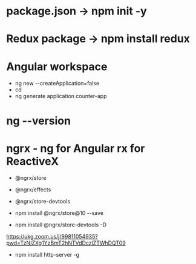 # package.json -> npm init -y

# Redux package -> npm install redux

# Angular workspace
- ng new <workspace-name> --createApplication=false
- cd <workspace-name>
- ng generate application counter-app

# ng --version

# ngrx - ng for Angular rx for ReactiveX
- @ngrx/store
- @ngrx/effects
- @ngrx/store-devtools

- npm install @ngrx/store@10 --save
- npm install @ngrx/store-devtools -D

https://ukg.zoom.us/j/99811054935?pwd=TzNIZXg1YzBmT2hNTVdDczlZTWhDQT09

- npm install http-server -g